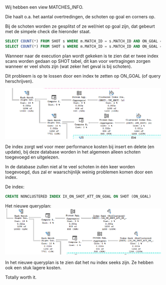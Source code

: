 Wij hebben een view MATCHES_INFO.

Die haalt o.a. het aantal overtredingen, de schoten op goal en corners op.

Bij de schoten worden ze gesplitst of ze wel/niet op goal zijn, dat gebeurt met de simpele check die hieronder staat.

```sql
SELECT COUNT(*) FROM SHOT s WHERE m.MATCH_ID = s.MATCH_ID AND ON_GOAL = 1
SELECT COUNT(*) FROM SHOT s WHERE m.MATCH_ID = s.MATCH_ID AND ON_GOAL = 0
```

Wanneer naar de execution plan wordt gekeken is te zien dat er twee index scans worden gedaan op SHOT tabel, dit kan voor vertragingen zorgen wanneer er veel shots zijn (wat zeker het geval is bij schoten).

Dit probleem is op te lossen door een index te zetten op ON_GOAL (of query herschrijven).

![queryplan_zonder_index](execution_plan/zonder_index_en_dan_scan.png)

De index zorgt wel voor meer performance kosten bij insert en delete (en update), bij deze database worden in het algemeen alleen schoten toegevoegd en uitgelezen.

In de database zullen niet al te veel schoten in één keer worden toegevoegd, dus zal er waarschijnlijk weinig problemen komen door een index.

De index:

```sql
CREATE NONCLUSTERED INDEX IX_ON_SHOT_ATT_ON_GOAL ON SHOT (ON_GOAL)
```

Het nieuwe queryplan:
![queryplan_met_index](execution_plan/met_index_en_dan_seek.png)

In het nieuwe queryplan is te zien dat het nu index seeks zijn. Ze hebben ook een stuk lagere kosten.

Totally worth it.